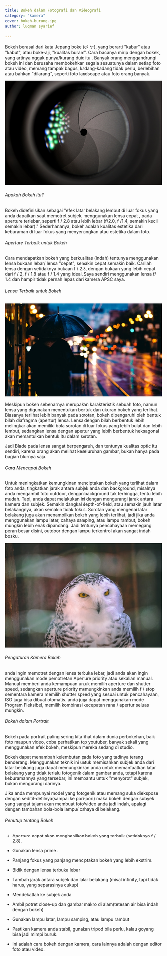 ```yaml
---
title: Bokeh dalam Fotografi dan Videografi
category: "kamera"
cover: bokeh-burung.jpg
author: luqman syarief

---
```


Bokeh berasal dari kata Jepang boke (ボ ケ), yang berarti "kabur" atau "kabut", atau boke-aji, "kualitas buram". Cara bacanya mirip dengan bokek, yang artinya nggak punya/kurang duid itu . Banyak orang menggandrungi bokeh ini dan berusaha membokehkan segala sesuatunya dalam setiap foto atau video, memang tampak bagus, kadang-kadang tidak perlu, berlebihan atau bahkan "dilarang", seperti foto landscape atau foto orang banyak.

![bokeh kensa](./aperture-art-blur-camera.jpg "kamera bokeh")

###### Apakah Bokeh itu?

Bokeh didefinisikan sebagai "efek latar belakang lembut di luar fokus yang anda dapatkan saat memotret subjek, menggunakan lensa cepat  , pada aperture terlebar, seperti f / 2.8 atau lebih lebar (f/2.0, f /1.4, semakin kecil semakin lebar)." Sederhananya, bokeh adalah kualitas estetika dari keburaman di luar fokus yang menyenangkan atau estetika dalam foto.

###### Aperture Terbaik untuk Bokeh

Cara mendapatkan bokeh yang berkualitas (indah) tentunya menggunakan lensa bukaan lebar/ lensa "cepat",  semakin cepat semakin baik. Carilah lensa dengan setidaknya bukaan f / 2.8, dengan bukaan yang lebih cepat dari f / 2, f / 1.8 atau f / 1.4 yang ideal. Saya sendiri menggunakan lensa f/ 1.4 dan hampir tidak pernah lepas dari kamera APSC saya.

###### Lensa Terbaik untuk Bokeh

![bokeh kota](./bokeh-payung.jpg "indahnya kota di malam hari")

Meskipun bokeh sebenarnya merupakan karakteristik sebuah foto, namun lensa yang digunakan menentukan bentuk dan ukuran bokeh yang terlihat. Biasanya terlihat lebih banyak pada sorotan, bokeh dipengaruhi oleh bentuk bilah diafragma (apertur) lensa. Lensa dengan bilah berbentuk lebih melingkar akan memiliki bola sorotan di luar fokus yang lebih bulat dan lebih lembut, sedangkan lensa dengan apertur yang lebih berbentuk heksagonal akan memantulkan bentuk itu dalam sorotan.

Jadi Blade pada lensa sangat berpengaruh, dan tentunya kualitas optic itu sendiri, karena orang akan melihat keseluruhan gambar, bukan hanya pada bagian blurnya saja.

###### Cara Mencapai Bokeh

Untuk meningkatkan kemungkinan menciptakan bokeh yang terlihat dalam foto anda, tingkatkan jarak antara subjek anda dan background, misalnya anda mengambil foto outdoor, dengan background tak terhingga, tentu lebih mudah. Tapi, anda dapat melakukan ini dengan mengurangi jarak antara kamera dan subjek. Semakin dangkal depth-of-field, atau semakin jauh latar belakangnya, akan semakin tidak fokus. Sorotan yang mengenai latar belakang juga akan menampilkan bokeh yang lebih terlihat, jadi jika anda menggunakan lampu latar, cahaya samping, atau lampu rambut, bokeh mungkin lebih enak dipandang. Jadi tentunya pencahayaan memegang peran besar disini, outdoor dengan lampu terkontrol akan sangat indah bosku.

![bokeh indah](./bokeh-burung.jpg "burung hantu tersenyum")

###### Pengaturan Kamera Bokeh

anda ingin memotret dengan lensa terbuka lebar, jadi anda akan ingin menggunakan mode pemotretan Aperture priority atau sekalian manual. Manual memberi anda kemampuan untuk memilih aperture dan shutter speed, sedangkan aperture priority memungkinkan anda memilih f / stop sementara kamera memilih shutter speed yang sesuai untuk pencahayaan, ISO juga bisa dibuat otomatis. anda juga dapat menggunakan mode Program Fleksibel, memilih kombinasi kecepatan rana / apertur seluas mungkin.

###### Bokeh dalam Portrait

Bokeh pada portrait paling sering kita lihat dalam dunia perbokehan, baik foto maupun video, coba perhatikan top youtuber, banyak sekali yang menggunakan efek bokeh, meskipun mereka sedang di studio. 

Bokeh dapat menambah kelembutan pada foto yang tadinya terang benderang. Menggunakan teknik ini untuk memisahkan subjek anda dari latar belakang juga dapat memungkinkan anda untuk memanfaatkan latar belakang yang tidak terlalu fotogenik dalam gambar anda, tetapi karena keburamannya yang tersebar, ini membantu untuk "menyorot" subjek, bukan mengurangi darinya.

Jika anda mempunyai model yang fotogenik atau memang suka diekspose dengan seditil-detilnya(sampai ke pori-pori) maka bokeh dengan subyek yang sangat tajam akan membuat foto/video anda jadi indah, apalagi dengan tambahan bola-bola lampu/ cahaya di belakang.

###### Penutup tentang Bokeh

- Aperture cepat akan menghasilkan bokeh  yang terbaik (setidaknya f / 2.8).

- Gunakan lensa prime .

- Panjang fokus yang panjang menciptakan bokeh yang lebih ekstrim.

- Bidik dengan lensa terbuka lebar

- Tambah jarak antara subjek dan latar belakang (misal infinity, tapi tidak harus, yang separasinya cukup)

- Mendekatlah ke subjek anda

- Ambil potret close-up dan gambar makro di alam(tetesan air bisa indah dengan bokeh)


- Gunakan lampu latar, lampu samping, atau lampu rambut
- Pastikan kamera anda stabil, gunakan tripod bila perlu, kalau goyang bisa jadi mimpi buruk. 
- Ini adalah cara bokeh dengan kamera, cara lainnya adalah dengan editor foto atau video.




